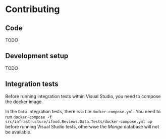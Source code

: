 # Contributing

## Code
TODO

## Development setup
TODO

## Integration tests
Before running integration tests within Visual Studio, you need to compose the docker image.

In the `Data` integration tests, there is a file `docker-compose.yml`. You need to run ` docker-compose -f src/infrastructure/ifood.Reviews.Data.Tests/docker-compose.yml up
` before running Visual Studio tests, otherwise the _Mongo_ database will not be available.
